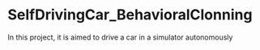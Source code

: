 # SelfDrivingCar_BehavioralClonning
In this project, it is aimed to drive a car in a simulator autonomously
